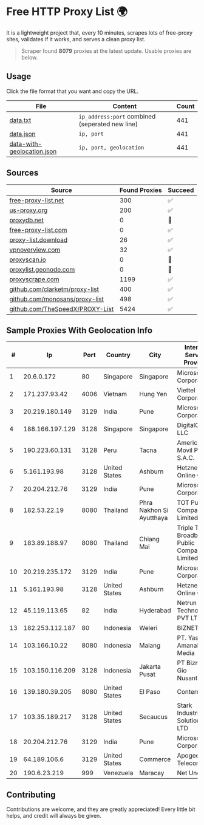 
# Free HTTP Proxy List 🌍

It is a lightweight project that, every 10 minutes, scrapes lots of free-proxy sites, validates if it works, and serves a clean proxy list.


> Scraper found **8079** proxies at the latest update. Usable proxies are below.

## Usage

Click the file format that you want and copy the URL.


|File|Content|Count|
|----|-------|-----|
|[data.txt](https://raw.githubusercontent.com/themiralay/Proxy-List-World/master/data.txt)|`ip_address:port` combined (seperated new line)|441|
|[data.json](https://raw.githubusercontent.com/themiralay/Proxy-List-World/master/data.json)|`ip, port`|441|
|[data-with-geolocation.json](https://raw.githubusercontent.com/themiralay/Proxy-List-World/master/data-with-geolocation.json)|`ip, port, geolocation`|441|

## Sources

|Source|Found Proxies|Succeed|
|------|-------------|-------|
|[free-proxy-list.net](https://free-proxy-list.net)|300|✅|
|[us-proxy.org](https://www.us-proxy.org)|200|✅|
|[proxydb.net](http://proxydb.net)|0|🚫|
|[free-proxy-list.com](https://free-proxy-list.com/?page=&port=&type%5B%5D=http&type%5B%5D=https&up_time=0&search=Search)|0|✅|
|[proxy-list.download](https://www.proxy-list.download/HTTP)|26|✅|
|[vpnoverview.com](https://vpnoverview.com/privacy/anonymous-browsing/free-proxy-servers)|32|✅|
|[proxyscan.io](https://www.proxyscan.io)|0|🚫|
|[proxylist.geonode.com](https://proxylist.geonode.com/api/proxy-list?limit=300&page=1&sort_by=lastChecked&sort_type=desc&protocols=http,https)|0|🚫|
|[proxyscrape.com](https://api.proxyscrape.com/v2/?request=displayproxies&protocol=http&timeout=10000&country=all&ssl=all&anonymity=all)|1199|✅|
|[github.com/clarketm/proxy-list](https://raw.githubusercontent.com/clarketm/proxy-list/master/proxy-list-raw.txt)|400|✅|
|[github.com/monosans/proxy-list](https://raw.githubusercontent.com/monosans/proxy-list/main/proxies/http.txt)|498|✅|
|[github.com/TheSpeedX/PROXY-List](https://raw.githubusercontent.com/TheSpeedX/PROXY-List/master/http.txt)|5424|✅|


## Sample Proxies With Geolocation Info

|#|Ip|Port|Country|City|Internet Service Provider|
|-|--|----|-------|----|-------------------------|
|1|20.6.0.172|80|Singapore|Singapore|Microsoft Corporation|
|2|171.237.93.42|4006|Vietnam|Hung Yen|Viettel Corporation|
|3|20.219.180.149|3129|India|Pune|Microsoft Corporation|
|4|188.166.197.129|3128|Singapore|Singapore|DigitalOcean, LLC|
|5|190.223.60.131|3128|Peru|Tacna|America Movil Peru S.A.C.|
|6|5.161.193.98|3128|United States|Ashburn|Hetzner Online GmbH|
|7|20.204.212.76|3129|India|Pune|Microsoft Corporation|
|8|182.53.22.19|8080|Thailand|Phra Nakhon Si Ayutthaya|TOT Public Company Limited|
|9|183.89.188.97|8080|Thailand|Chiang Mai|Triple T Broadband Public Company Limited|
|10|20.219.235.172|3129|India|Pune|Microsoft Corporation|
|11|5.161.193.98|3128|United States|Ashburn|Hetzner Online GmbH|
|12|45.119.113.65|82|India|Hyderabad|Netrun Technologies PVT LTD|
|13|182.253.112.187|80|Indonesia|Weleri|BIZNET|
|14|103.166.10.22|8080|Indonesia|Malang|PT. Yasmin Amanah Media|
|15|103.150.116.209|3128|Indonesia|Jakarta Pusat|PT Biznet Gio Nusantara|
|16|139.180.39.205|8080|United States|El Paso|Conterra|
|17|103.35.189.217|3128|United States|Secaucus|Stark Industries Solutions LTD|
|18|20.204.212.76|3129|India|Pune|Microsoft Corporation|
|19|64.189.106.6|3129|United States|Commerce|Apogee Telecom Inc.|
|20|190.6.23.219|999|Venezuela|Maracay|Net Uno|



## Contributing

Contributions are welcome, and they are greatly appreciated! Every
little bit helps, and credit will always be given.

